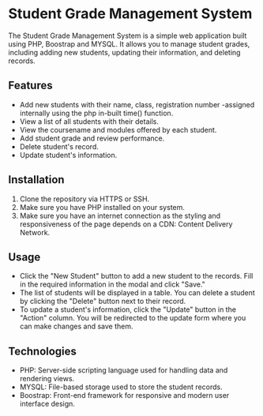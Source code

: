 # Student Grade Management System

The Student Grade Management System is a simple web application built using PHP, Boostrap and MYSQL. It allows you to manage student grades, including adding new students, updating their information, and deleting records.

## Features

- Add new students with their name, class, registration number -assigned internally using the php in-built time() function.
- View a list of all students with their details.
- View the coursename and modules offered by each student.
- Add student grade and review performance.
- Delete student's record.
- Update student's information.

## Installation

1. Clone the repository via HTTPS or SSH.
2. Make sure you have PHP installed on your system.
3. Make sure you have an internet connection as the styling and responsiveness of the page depends on a CDN: Content Delivery Network.

## Usage

- Click the "New Student" button to add a new student to the records. Fill in the required information in the modal and click "Save."
- The list of students will be displayed in a table. You can delete a student by clicking the "Delete" button next to their record.
- To update a student's information, click the "Update" button in the "Action" column. You will be redirected to the update form where you can make changes and save them.

## Technologies

- PHP: Server-side scripting language used for handling data and rendering views.
- MYSQL: File-based storage used to store the student records.
- Boostrap: Front-end framework for responsive and modern user interface design.
